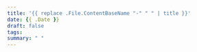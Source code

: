 ```yaml
---
title: '{{ replace .File.ContentBaseName "-" " " | title }}'
date: {{ .Date }}
draft: false
tags:
summary: " "
---
```

